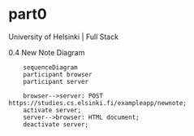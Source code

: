 # part0
University of Helsinki | Full Stack

0.4 New Note Diagram

```mermaid
    sequenceDiagram
    participant browser
    participant server

    browser-->server: POST https://studies.cs.elsinki.fi/exampleapp/newnote;
    activate server;
    server-->browser: HTML document;
    deactivate server;

```

